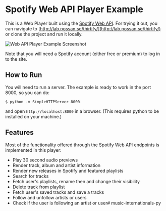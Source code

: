 Spotify Web API Player Example
==================

This is a Web Player built using the [Spotify Web API](https://developer.spotify.com/web-api/). For
trying it out, you can navigate to [http://lab.possan.se/thirtify/](http://lab.possan.se/thirtify/)
or clone the project and run it locally.

![Web API Player Example Screenshot](https://raw.githubusercontent.com/possan/webapi-player-example/master/readme-img/webapi-player-example.jpg)

Note that you will need a Spotify account (either free or premium) to log in to the site.

## How to Run
You will need to run a server. The example is ready to work in the port 8000, so you can do:

    $ python -m SimpleHTTPServer 8000

and open `http://localhost:8000` in a browser. (This requires python to be installed on your machine.)

## Features

Most of the functionality offered through the Spotify Web API endpoints is implemented in this player:

- Play 30 second audio previews
- Render track, album and artist information
- Render new releases in Spotify and featured playlists
- Search for tracks
- Fetch user's playlists, rename then and change their visibility
- Delete track from playlist
- Fetch user's saved tracks and save a tracks
- Follow and unfollow artists or users
- Check if the user is following an artist or user# music-internationals-py
